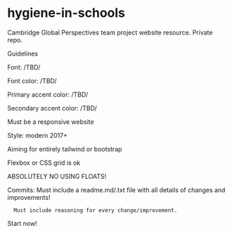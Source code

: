 # hygiene-in-schools

Cambridge Global Perspectives team project website resource. Private repo.

Guidelines

  Font: /TBD/
  
  Font color: /TBD/
  
  Primary accent color: /TBD/
  
  Secondary accent color: /TBD/
  

  Must be a responsive website
  
  Style: modern 2017+
  
  Aiming for entirely tailwind or bootstrap
  
  Flexbox or CSS grid is ok
  
  
  ABSOLUTELY NO USING FLOATS!
  
  Commits:
      Must include a readme.md/.txt file with all details of changes and improvements!
      
      Must include reasoning for every change/improvement.
      
      
Start now!
